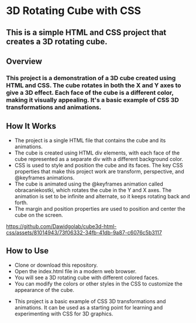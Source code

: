# 3D Rotating Cube with CSS
## This is a simple HTML and CSS project that creates a 3D rotating cube.

## Overview
### This project is a demonstration of a 3D cube created using HTML and CSS. The cube rotates in both the X and Y axes to give a 3D effect. Each face of the cube is a different color, making it visually appealing. It's a basic example of CSS 3D transformations and animations.

## How It Works
- The project is a single HTML file that contains the cube and its animations.
- The cube is created using HTML div elements, with each face of the cube represented as a separate div with a different background color.
- CSS is used to style and position the cube and its faces. The key CSS properties that make this project work are transform, perspective, and @keyframes animations.
- The cube is animated using the @keyframes animation called obracaniekostki, which rotates the cube in the Y and X axes. The animation is set to be infinite and alternate, so it keeps rotating back and forth.
- The margin and position properties are used to position and center the cube on the screen.


https://github.com/Dawidgolab/cube3d-html-css/assets/81014943/73f06332-34fb-41db-9a87-c6076c5b3117

  
## How to Use
- Clone or download this repository.
- Open the index.html file in a modern web browser.
- You will see a 3D rotating cube with different colored faces.
- You can modify the colors or other styles in the CSS to customize the appearance of the cube.


* This project is a basic example of CSS 3D transformations and animations. It can be used as a starting point for learning and experimenting with CSS for 3D graphics.
